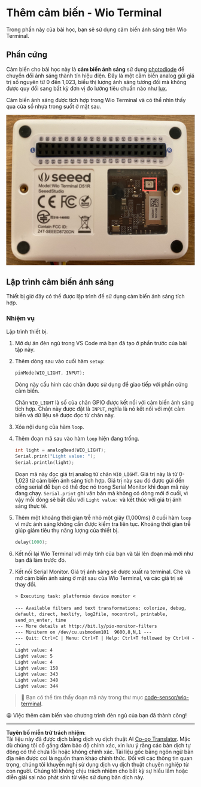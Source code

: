 <!--
CO_OP_TRANSLATOR_METADATA:
{
  "original_hash": "7f4ad0ef54f248b85b92187c94cf9dcb",
  "translation_date": "2025-08-27T22:35:05+00:00",
  "source_file": "1-getting-started/lessons/3-sensors-and-actuators/wio-terminal-sensor.md",
  "language_code": "vi"
}
-->
# Thêm cảm biến - Wio Terminal

Trong phần này của bài học, bạn sẽ sử dụng cảm biến ánh sáng trên Wio Terminal.

## Phần cứng

Cảm biến cho bài học này là **cảm biến ánh sáng** sử dụng [photodiode](https://wikipedia.org/wiki/Photodiode) để chuyển đổi ánh sáng thành tín hiệu điện. Đây là một cảm biến analog gửi giá trị số nguyên từ 0 đến 1,023, biểu thị lượng ánh sáng tương đối mà không được quy đổi sang bất kỳ đơn vị đo lường tiêu chuẩn nào như [lux](https://wikipedia.org/wiki/Lux).

Cảm biến ánh sáng được tích hợp trong Wio Terminal và có thể nhìn thấy qua cửa sổ nhựa trong suốt ở mặt sau.

![Cảm biến ánh sáng ở mặt sau của Wio Terminal](../../../../../translated_images/wio-light-sensor.b1f529f3c95f51654f2e2c1d2d4b55fe547d189f588c974f5c2462c728133840.vi.png)

## Lập trình cảm biến ánh sáng

Thiết bị giờ đây có thể được lập trình để sử dụng cảm biến ánh sáng tích hợp.

### Nhiệm vụ

Lập trình thiết bị.

1. Mở dự án đèn ngủ trong VS Code mà bạn đã tạo ở phần trước của bài tập này.

1. Thêm dòng sau vào cuối hàm `setup`:

    ```cpp
    pinMode(WIO_LIGHT, INPUT);
    ```

    Dòng này cấu hình các chân được sử dụng để giao tiếp với phần cứng cảm biến.

    Chân `WIO_LIGHT` là số của chân GPIO được kết nối với cảm biến ánh sáng tích hợp. Chân này được đặt là `INPUT`, nghĩa là nó kết nối với một cảm biến và dữ liệu sẽ được đọc từ chân này.

1. Xóa nội dung của hàm `loop`.

1. Thêm đoạn mã sau vào hàm `loop` hiện đang trống.

    ```cpp
    int light = analogRead(WIO_LIGHT);
    Serial.print("Light value: ");
    Serial.println(light);
    ```

    Đoạn mã này đọc giá trị analog từ chân `WIO_LIGHT`. Giá trị này là từ 0-1,023 từ cảm biến ánh sáng tích hợp. Giá trị này sau đó được gửi đến cổng serial để bạn có thể đọc nó trong Serial Monitor khi đoạn mã này đang chạy. `Serial.print` ghi văn bản mà không có dòng mới ở cuối, vì vậy mỗi dòng sẽ bắt đầu với `Light value:` và kết thúc với giá trị ánh sáng thực tế.

1. Thêm một khoảng thời gian trễ nhỏ một giây (1,000ms) ở cuối hàm `loop` vì mức ánh sáng không cần được kiểm tra liên tục. Khoảng thời gian trễ giúp giảm tiêu thụ năng lượng của thiết bị.

    ```cpp
    delay(1000);
    ```

1. Kết nối lại Wio Terminal với máy tính của bạn và tải lên đoạn mã mới như bạn đã làm trước đó.

1. Kết nối Serial Monitor. Giá trị ánh sáng sẽ được xuất ra terminal. Che và mở cảm biến ánh sáng ở mặt sau của Wio Terminal, và các giá trị sẽ thay đổi.

    ```output
    > Executing task: platformio device monitor <

    --- Available filters and text transformations: colorize, debug, default, direct, hexlify, log2file, nocontrol, printable, send_on_enter, time
    --- More details at http://bit.ly/pio-monitor-filters
    --- Miniterm on /dev/cu.usbmodem101  9600,8,N,1 ---
    --- Quit: Ctrl+C | Menu: Ctrl+T | Help: Ctrl+T followed by Ctrl+H ---
    Light value: 4
    Light value: 5
    Light value: 4
    Light value: 158
    Light value: 343
    Light value: 348
    Light value: 344
    ```

> 💁 Bạn có thể tìm thấy đoạn mã này trong thư mục [code-sensor/wio-terminal](../../../../../1-getting-started/lessons/3-sensors-and-actuators/code-sensor/wio-terminal).

😀 Việc thêm cảm biến vào chương trình đèn ngủ của bạn đã thành công!

---

**Tuyên bố miễn trừ trách nhiệm**:  
Tài liệu này đã được dịch bằng dịch vụ dịch thuật AI [Co-op Translator](https://github.com/Azure/co-op-translator). Mặc dù chúng tôi cố gắng đảm bảo độ chính xác, xin lưu ý rằng các bản dịch tự động có thể chứa lỗi hoặc không chính xác. Tài liệu gốc bằng ngôn ngữ bản địa nên được coi là nguồn tham khảo chính thức. Đối với các thông tin quan trọng, chúng tôi khuyến nghị sử dụng dịch vụ dịch thuật chuyên nghiệp từ con người. Chúng tôi không chịu trách nhiệm cho bất kỳ sự hiểu lầm hoặc diễn giải sai nào phát sinh từ việc sử dụng bản dịch này.